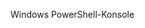 <Token xmlns:xlink="http://www.w3.org/1999/xlink">Windows PowerShell-Konsole</Token>

<!--HONumber=Apr16_HO1-->


